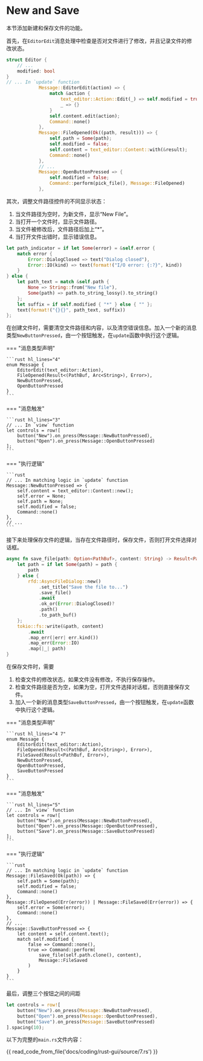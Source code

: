 # New and Save

本节添加新建和保存文件的功能。

首先，在`EditorEdit`消息处理中检查是否对文件进行了修改，并且记录文件的修改状态。

```rust hl_lines="3 7 8 9 10 16 22"
struct Editor {
    // ...
    modified: bool
}
// ... In `update` function
            Message::EditorEdit(action) => {
                match &action {
                    text_editor::Action::Edit(_) => self.modified = true,
                    _ => {}
                }
                self.content.edit(action);
                Command::none()
            },
            Message::FileOpened(Ok((path, result))) => {
                self.path = Some(path);
                self.modified = false;
                self.content = text_editor::Content::with(&result);
                Command::none()
            },
            // ...
            Message::OpenButtonPressed => {
                self.modified = false;
                Command::perform(pick_file(), Message::FileOpened)
            },
```

其次，调整文件路径控件的不同显示状态：

1. 当文件路径为空时，为新文件，显示“New File”。
2. 当打开一个文件时，显示文件路径。
3. 当文件被修改后，文件路径后加上“*”。
4. 当打开文件出错时，显示错误信息。

```rust
let path_indicator = if let Some(error) = &self.error {
    match error {
        Error::DialogClosed => text("Dialog closed"),
        Error::IO(kind) => text(format!("I/O error: {:?}", kind))
    }
} else {
    let path_text = match &self.path {
        None => String::from("New file"),
        Some(path) => path.to_string_lossy().to_string()
    };
    let suffix = if self.modified { "*" } else { "" };
    text(format!("{}{}", path_text, suffix))
};
```

在创建文件时，需要清空文件路径和内容，以及清空错误信息。加入一个新的消息类型`NewButtonPressed`，由一个按钮触发，在`update`函数中执行这个逻辑。

=== "消息类型声明"

    ```rust hl_lines="4"
    enum Message {
        EditorEdit(text_editor::Action),
        FileOpened(Result<(PathBuf, Arc<String>), Error>),
        NewButtonPressed,
        OpenButtonPressed
    }
    ```

=== "消息触发"

    ```rust hl_lines="3"
    // ... In `view` function
    let controls = row![
        button("New").on_press(Message::NewButtonPressed),
        button("Open").on_press(Message::OpenButtonPressed)
    ];
    ```

=== "执行逻辑"

    ```rust
    // ... In matching logic in `update` function
    Message::NewButtonPressed => {
        self.content = text_editor::Content::new();
        self.error = None;
        self.path = None;
        self.modified = false;
        Command::none()
    },
    // ...
    ```

接下来处理保存文件的逻辑，当存在文件路径时，保存文件，否则打开文件选择对话框。

```rust
async fn save_file(path: Option<PathBuf>, content: String) -> Result<PathBuf, Error> {
    let path = if let Some(path) = path {
        path
    } else {
        rfd::AsyncFileDialog::new()
            .set_title("Save the file to...")
            .save_file()
            .await
            .ok_or(Error::DialogClosed)?
            .path()
            .to_path_buf()
    };
    tokio::fs::write(&path, content)
        .await
        .map_err(|err| err.kind())
        .map_err(Error::IO)
        .map(|_| path)
}
```

在保存文件时，需要

1. 检查文件的修改状态，如果文件没有修改，不执行保存操作。
2. 检查文件路径是否为空，如果为空，打开文件选择对话框，否则直接保存文件。
3. 加入一个新的消息类型`SaveButtonPressed`，由一个按钮触发，在`update`函数中执行这个逻辑。

=== "消息类型声明"

    ```rust hl_lines="4 7"
    enum Message {
        EditorEdit(text_editor::Action),
        FileOpened(Result<(PathBuf, Arc<String>), Error>),
        FileSaved(Result<PathBuf, Error>),
        NewButtonPressed,
        OpenButtonPressed,
        SaveButtonPressed
    }
    ```

=== "消息触发"

    ```rust hl_lines="5"
    // ... In `view` function
    let controls = row![
        button("New").on_press(Message::NewButtonPressed),
        button("Open").on_press(Message::OpenButtonPressed),
        button("Save").on_press(Message::SaveButtonPressed)
    ];
    ```

=== "执行逻辑"

    ```rust
    // ... In matching logic in `update` function
    Message::FileSaved(Ok(path)) => {
        self.path = Some(path);
        self.modified = false;
        Command::none()
    },
    Message::FileOpened(Err(error)) | Message::FileSaved(Err(error)) => {
        self.error = Some(error);
        Command::none()
    },
    // ...
    Message::SaveButtonPressed => {
        let content = self.content.text();
        match self.modified {
            false => Command::none(),
            true => Command::perform(
                save_file(self.path.clone(), content),
                Message::FileSaved
            )
        }
    }
    ```

最后，调整三个按钮之间的间距

```rust hl_lines="5"
let controls = row![
    button("New").on_press(Message::NewButtonPressed),
    button("Open").on_press(Message::OpenButtonPressed),
    button("Save").on_press(Message::SaveButtonPressed)
].spacing(10);
```

以下为完整的`main.rs`文件内容：

{{ read_code_from_file('docs/coding/rust-gui/source/7.rs') }}

